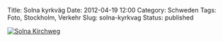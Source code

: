 Title: Solna kyrkväg
Date: 2012-04-19 12:00
Category: Schweden
Tags: Foto, Stockholm, Verkehr
Slug: solna-kyrkvag
Status: published

[![Solna
Kirchweg](/pic/tunnelljus_s.jpg "Solna Kirchweg")](/pic/tunnelljus_l.jpg)

